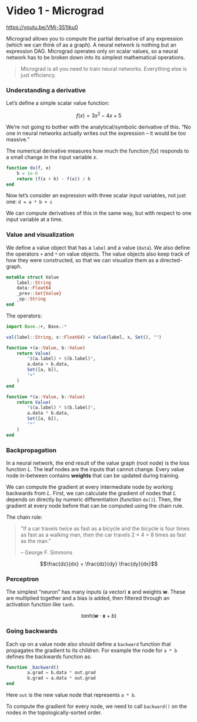 # Video 1 - Micrograd

https://youtu.be/VMj-3S1tku0

Micrograd allows you to compute the partial derivative of any expression (which we can think of as a graph). A neural network is nothing but an expression DAG. Micrograd operates only on scalar values, so a neural network has to be broken down into its simplest mathematical operations.

> Micrograd is all you need to train neural networks. Everything else is just efficiency.

### Understanding a derivative

Let’s define a simple scalar value function:

$$f(x) = 3x^2 - 4x + 5$$

We’re not going to bother with the analytical/symbolic derivative of this. “No one in neural networks actually writes out the expression – it would be too massive.”

The numerical derivative measures how much the function $f(x)$ responds to a small change in the input variable $x$. 

```julia
function dx(f, x)
    h = 1e-6
    return (f(x + h) - f(x)) / h
end
```

Now let’s consider an expression with three scalar input variables, not just one: `d = a * b + c`

We can compute derivatives of this in the same way, but with respect to one input variable at a time.

### Value and visualization

We define a value object that has a `label` and a value (`data`). We also define the operators `+` and `*` on value objects. The value objects also keep track of how they were constructed, so that we can visualize them as a directed-graph.

```julia
mutable struct Value
    label::String
    data::Float64
    _prev::Set{Value}
    _op::String
end
```

The operators:

```julia
import Base.:+, Base.:*

val(label::String, x::Float64) = Value(label, x, Set(), "")

function +(a::Value, b::Value)
    return Value(
        "$(a.label) + $(b.label)",
        a.data + b.data,
        Set([a, b]),
        "+"
    )
end

function *(a::Value, b::Value)
    return Value(
        "$(a.label) * $(b.label)",
        a.data * b.data,
        Set([a, b]),
        "*"
    )
end
```

### Backpropagation

In a neural network, the end result of the value graph (root node) is the loss function $L$. The leaf nodes are the inputs that cannot change. Every value node in-between contains **weights** that can be updated during training.

We can compute the gradient at every intermediate node by working backwards from $L$. First, we can calculate the gradient of nodes that $L$ depends on directly by numeric differentiation (function `dx()`). Then, the gradient at every node before that can be computed using the chain rule.

The chain rule:

> "If a car travels twice as fast as a bicycle and the bicycle is four times as fast as a walking man, then the car travels 2 × 4 = 8 times as fast as the man.”
>
> – George F. Simmons

$$\frac{dz}{dx} = \frac{dz}{dy} \frac{dy}{dx}$$

### Perceptron

The simplest “neuron” has many inputs (a vector) $\textbf{x}$  and weights $\textbf{w}$. These are multiplied together and a bias is added, then filtered through an activation function like `tanh`.

$$tanh(\textbf{w} \cdot \textbf{x} + b)$$

### Going backwards

Each op on a value node also should define a `backward` function that propagates the gradient to its children. For example the node for `a * b` defines the backwards function as:

```julia
function _backward()
		a.grad = b.data * out.grad
		b.grad = a.data * out.grad
end

```

Here `out` is the new value node that represents `a * b`.

To compute the gradient for every node, we need to call `backward()` on the nodes in the topologically-sorted order.



